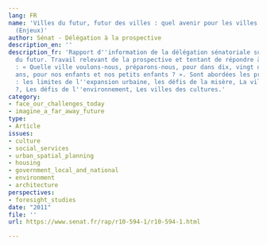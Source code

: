 ```yaml
---
lang: FR
name: 'Villes du futur, futur des villes : quel avenir pour les villes du monde ?
  (Enjeux)'
author: Sénat - Délégation à la prospective
description_en: ''
description_fr: 'Rapport d''information de la délégation sénatoriale sur les villes
  du futur. Travail relevant de la prospective et tentant de répondre à la question
  : « Quelle ville voulons-nous, préparons-nous, pour dans dix, vingt ou cinquante
  ans, pour nos enfants et nos petits enfants ? ». Sont abordées les problématiques
  : les limites de l''expansion urbaine, les défis de la misère, La ville uniforme
  ?, Les défis de l''environnement, Les villes des cultures.'
category:
- face_our_challenges_today
- imagine_a_far_away_future
type:
- Article
issues:
- culture
- social_services
- urban_spatial_planning
- housing
- government_local_and_national
- environment
- architecture
perspectives:
- foresight_studies
date: "2011"
file: ''
url: https://www.senat.fr/rap/r10-594-1/r10-594-1.html

---
```

